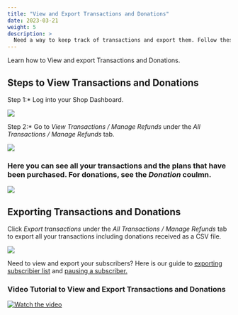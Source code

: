 ```yaml
---
title: "View and Export Transactions and Donations"
date: 2023-03-21
weight: 5
description: >
  Need a way to keep track of transactions and export them. Follow these steps to view and export transactions and donations from your dashboard
---
```


Learn how to View and export Transactions and Donations.

## Steps to View Transactions and Donations

Step 1:*  Log into your Shop Dashboard.

![](https://subscribie.co.uk/blog/content/images/size/w1000/2022/11/image-64.png)

Step 2:* Go to *View Transactions / Manage Refunds* under the *All Transactions / Manage Refunds* tab.

![](https://subscribie.co.uk/p/wp-content/uploads/2023/03/Screenshot-2023-03-21-193527-1024x521.png)

### Here you can see all your transactions and the plans that have been purchased. For donations, see the *Donation* coulmn.

![](https://subscribie.co.uk/p/wp-content/uploads/2023/03/Screenshot-2023-03-21-193429-1024x476.png)

## Exporting Transactions and Donations

Click *Export transactions* under the *All Transactions / Manage Refunds* tab to export all your transactions including donations received as a CSV file.

![](https://subscribie.co.uk/p/wp-content/uploads/2023/03/Screenshot-2023-03-21-193602-1024x405.png)

Need to view and export your subscribers? Here is our guide to [exporting subscribier list](https://docs.subscribie.co.uk/docs/tasks/export-subscribers-from-your-shop/) and [pausing a subscriber.](https://docs.subscribie.co.uk/docs/tasks/pause-a-subscribers-subscription/)

### Video Tutorial to View and Export Transactions and Donations

[![Watch the video](https://github.com/Subscribie/subscribie/assets/30567984/705f53dc-c07e-48f7-ad53-a9101591d282)](https://youtu.be/XMOlz9oMw6w)